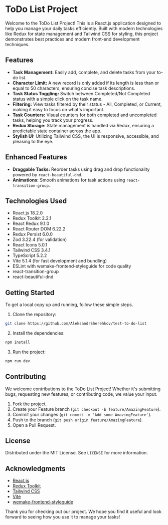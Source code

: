 # ToDo List Project

Welcome to the ToDo List Project! This is a React.js application designed to help you manage your daily tasks efficiently. Built with modern technologies like Redux for state management and Tailwind CSS for styling, this project demonstrates best practices and modern front-end development techniques.

## Features

- **Task Management:** Easily add, complete, and delete tasks from your to-do list.
- **Character Limit:** A new record is only added if its length is less than or equal to 50 characters, ensuring concise task descriptions.
- **Task Status Toggling:** Switch between Completed/Not Completed status with a simple click on the task name.
- **Filtering:** View tasks filtered by their status - All, Completed, or Current, making it easy to focus on what's important.
- **Task Counters:** Visual counters for both completed and uncompleted tasks, helping you track your progress.
- **Redux Storage:** State management is handled via Redux, ensuring a predictable state container across the app.
- **Stylish UI:** Utilizing Tailwind CSS, the UI is responsive, accessible, and pleasing to the eye.

## Enhanced Features

- **Draggable Tasks:** Reorder tasks using drag and drop functionality powered by `react-beautiful-dnd`.
- **Animations:** Smooth animations for task actions using `react-transition-group`.

## Technologies Used

- React.js 18.2.0
- Redux Toolkit 2.2.1
- React Redux 9.1.0
- React Router DOM 6.22.2
- Redux Persist 6.0.0
- Zod 3.22.4 (for validation)
- React Icons 5.0.1
- Tailwind CSS 3.4.1
- TypeScript 5.2.2
- Vite 5.1.4 (for fast development and bundling)
- ESLint with wemake-frontend-styleguide for code quality
- react-transition-group
- react-beautiful-dnd

## Getting Started

To get a local copy up and running, follow these simple steps.

1. Clone the repository:
```bash
git clone https://github.com/AleksandrSherehkov/test-to-do-list
```

2. Install the dependencies:
```bash
npm install
```

3. Run the project:
```bash
npm run dev
```

## Contributing

We welcome contributions to the ToDo List Project! Whether it's submitting bugs, requesting new features, or contributing code, we value your input.

1. Fork the project.
2. Create your Feature branch (`git checkout -b feature/AmazingFeature`).
3. Commit your changes (`git commit -m 'Add some AmazingFeature'`).
4. Push to the branch (`git push origin feature/AmazingFeature`).
5. Open a Pull Request.

## License

Distributed under the MIT License. See `LICENSE` for more information.

## Acknowledgments

- [React.js](https://reactjs.org/)
- [Redux Toolkit](https://redux-toolkit.js.org/)
- [Tailwind CSS](https://tailwindcss.com/)
- [Vite](https://vitejs.dev/)
- [wemake-frontend-styleguide](https://github.com/wemake-services/wemake-frontend-styleguide)

Thank you for checking out our project. We hope you find it useful and look forward to seeing how you use it to manage your tasks!
